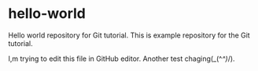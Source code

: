 # hello-world
Hello world repository for Git tutorial.
This is example repository for the Git tutorial.

I,m trying to edit this file in GitHub editor.
Another test chaging(\_(^_^)_/).

